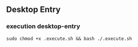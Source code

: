 ## Desktop Entry

### execution desktop-entry
```
sudo chmod +x .execute.sh && bash ./.execute.sh
```